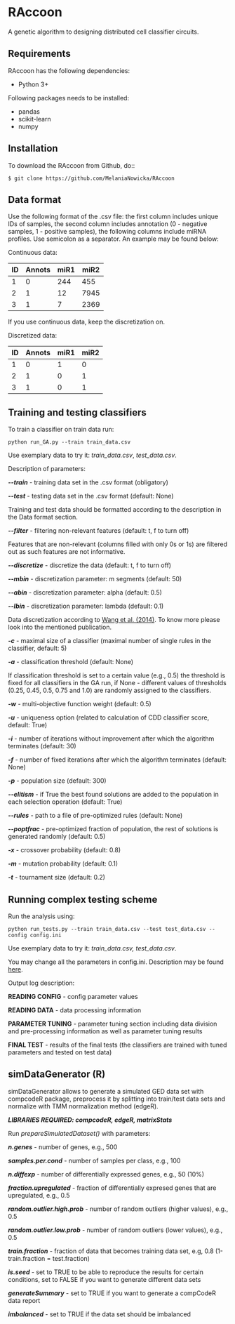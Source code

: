 # RAccoon

A genetic algorithm to designing distributed cell classifier circuits. 

## Requirements

RAccoon has the following dependencies:

- Python 3+

Following packages needs to be installed:

- pandas
- scikit-learn
- numpy

## Installation

To download the RAccoon from Github, do::

    $ git clone https://github.com/MelaniaNowicka/RAccoon


## Data format

Use the following format of the .csv file: the first column includes unique IDs of samples, the second column includes 
annotation (0 - negative samples, 1 - positive samples), the following columns include miRNA profiles. Use semicolon as 
a separator. An example may be found below:

Continuous data:

| ID | Annots | miR1 | miR2 |
| -- | ------ | ---- | ---- |
| 1  | 0      | 244  | 455  |
| 2  | 1      | 12   | 7945 |
| 3  | 1      | 7    | 2369 |

If you use continuous data, keep the discretization on.

Discretized data:

| ID | Annots | miR1 | miR2 |
| -- | ------ | ---- | ---- |
| 1  | 0      | 1    | 0    |
| 2  | 1      | 0    | 1    |
| 3  | 1      | 0    | 1    |

## Training and testing classifiers

To train a classifier on train data run: 

```
python run_GA.py --train train_data.csv 
```

Use exemplary data to try it: *train_data.csv*, *test_data.csv*.

Description of parameters:

***--train*** - training data set in the .csv format (obligatory)

***--test*** - testing data set in the .csv format (default: None)

Training and test data should be formatted according to the description in the Data format section.

***--filter*** - filtering non-relevant features (default: t, f to turn off)

Features that are non-relevant (columns filled with only 0s or 1s) are filtered out as such features are not 
informative.

***--discretize*** - discretize the data (default: t, f to turn off)

***--mbin*** - discretization parameter: m segments (default: 50)

***--abin*** - discretization parameter: alpha (default: 0.5)

***--lbin*** - discretization parameter: lambda (default: 0.1)

Data discretization according to [Wang et al. (2014)](https://www.sciencedirect.com/science/article/abs/pii/S0925231214008480).
To know more please look into the mentioned publication.

***-c*** - maximal size of a classifier (maximal number of single rules in the classifier, default: 5)

***-a*** - classification threshold (default: None)

If classification threshold is set to a certain value (e.g., 0.5) the threshold is fixed for all classifiers in 
the GA run, if None - different values of thresholds (0.25, 0.45, 0.5, 0.75 and 1.0) are randomly assigned to 
the classifiers.

***-w*** - multi-objective function weight (default: 0.5)

***-u*** - uniqueness option (related to calculation of CDD classifier score, default: True)

***-i*** - number of iterations without improvement after which the algorithm terminates (default: 30)

***-f*** - number of fixed iterations after which the algorithm terminates (default: None)

***-p*** - population size (default: 300)

***--elitism*** - if True the best found solutions are added to the population in each selection operation (default: True) 

***--rules*** - path to a file of pre-optimized rules (default: None)

***--poptfrac*** - pre-optimized fraction of population, the rest of solutions is generated randomly (default: 0.5)

***-x*** - crossover probability (default: 0.8)

***-m*** - mutation probability (default: 0.1)

***-t*** - tournament size (default: 0.2)


## Running complex testing scheme

Run the analysis using:

```
python run_tests.py --train train_data.csv --test test_data.csv --config config.ini
```
Use exemplary data to try it: *train_data.csv, test_data.csv*.

You may change all the parameters in config.ini. Description may be found 
[here](https://github.com/MelaniaNowicka/RAccoon/blob/master/config.ini).

Output log description:

**READING CONFIG** - config parameter values

**READING DATA** - data processing information

**PARAMETER TUNING** - parameter tuning section including data division and pre-processing information as well 
as parameter tuning results

**FINAL TEST** - results of the final tests (the classifiers are trained with tuned parameters and tested on test data)

## simDataGenerator (R)

simDataGenerator allows to generate a simulated GED data set with compcodeR package, preprocess it by splitting into 
train/test data sets and normalize with TMM normalization method (edgeR). 

***LIBRARIES REQUIRED: compcodeR, edgeR, matrixStats***

Run *prepareSimulatedDataset()* with parameters:

***n.genes*** - number of genes, e.g., 500

***samples.per.cond*** - number of samples per class, e.g., 100

***n.diffexp*** - number of differentially expressed genes, e.g., 50 (10%)

***fraction.upregulated*** - fraction of differentially expresed genes that are upregulated, e.g., 0.5

***random.outlier.high.prob*** - number of random outliers (higher values), e.g., 0.5

***random.outlier.low.prob*** - number of random outliers (lower values), e.g., 0.5

***train.fraction*** - fraction of data that becomes training data set, e.g, 0.8 (1-train.fraction = test.fraction)

***is.seed*** - set to TRUE to be able to reproduce the results for certain conditions, set to FALSE if you want to generate different data sets

***generateSummary*** - set to TRUE if you want to generate a compCodeR data report

***imbalanced*** - set to TRUE if the data set should be imbalanced
